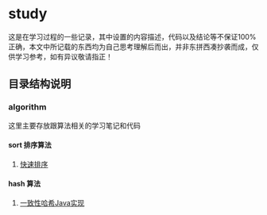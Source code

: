 # study
这是在学习过程的一些记录，其中设置的内容描述，代码以及结论等不保证100%正确，本文中所记载的东西均为自己思考理解后而出，并非东拼西凑抄袭而成，仅供学习参考，如有异议敬请指正！

## 目录结构说明
### algorithm 
这里主要存放跟算法相关的学习笔记和代码
#### sort 排序算法
1. [快速排序](https://github.com/hsamgle/study/tree/master/algorithm/sort/quick-sort/)
#### hash 算法
1. [一致性哈希Java实现](https://github.com/hsamgle/study/tree/master/algorithm/hash/consistent-hash/)

   

